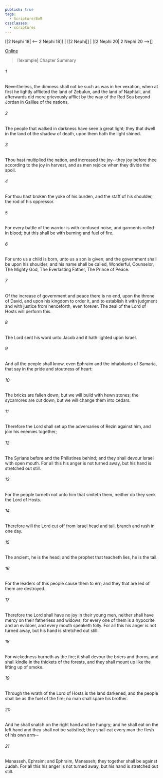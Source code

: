 ```yaml
---
publish: true
tags:
  - Scripture/BoM
cssclasses:
  - scriptures
---
```

[[2 Nephi 18| <-- 2 Nephi 18]] | [[2 Nephi]] | [[2 Nephi 20| 2 Nephi 20 -->]]

[Online](https://churchofjesuschrist.org/study/scriptures/bofm/2-ne/19?lang=eng)

>[!example] Chapter Summary
>
###### 1
Nevertheless, the dimness shall not be such as was in her vexation, when at first he lightly afflicted the land of Zebulun, and the land of Naphtali, and afterwards did more grievously afflict by the way of the Red Sea beyond Jordan in Galilee of the nations.
###### 2
The people that walked in darkness have seen a great light; they that dwell in the land of the shadow of death, upon them hath the light shined.
###### 3
Thou hast multiplied the nation, and increased the joy--they joy before thee according to the joy in harvest, and as men rejoice when they divide the spoil.
###### 4
For thou hast broken the yoke of his burden, and the staff of his shoulder, the rod of his oppressor.
###### 5
For every battle of the warrior is with confused noise, and garments rolled in blood; but this shall be with burning and fuel of fire.
###### 6
For unto us a child is born, unto us a son is given; and the government shall be upon his shoulder; and his name shall be called, Wonderful, Counselor, The Mighty God, The Everlasting Father, The Prince of Peace.
###### 7
Of the increase of government and peace there is no end, upon the throne of David, and upon his kingdom to order it, and to establish it with judgment and with justice from henceforth, even forever. The zeal of the Lord of Hosts will perform this.
###### 8
The Lord sent his word unto Jacob and it hath lighted upon Israel.
###### 9
And all the people shall know, even Ephraim and the inhabitants of Samaria, that say in the pride and stoutness of heart:
###### 10
The bricks are fallen down, but we will build with hewn stones; the sycamores are cut down, but we will change them into cedars.
###### 11
Therefore the Lord shall set up the adversaries of Rezin against him, and join his enemies together;
###### 12
The Syrians before and the Philistines behind; and they shall devour Israel with open mouth. For all this his anger is not turned away, but his hand is stretched out still.
###### 13
For the people turneth not unto him that smiteth them, neither do they seek the Lord of Hosts.
###### 14
Therefore will the Lord cut off from Israel head and tail, branch and rush in one day.
###### 15
The ancient, he is the head; and the prophet that teacheth lies, he is the tail.
###### 16
For the leaders of this people cause them to err; and they that are led of them are destroyed.
###### 17
Therefore the Lord shall have no joy in their young men, neither shall have mercy on their fatherless and widows; for every one of them is a hypocrite and an evildoer, and every mouth speaketh folly. For all this his anger is not turned away, but his hand is stretched out still.
###### 18
For wickedness burneth as the fire; it shall devour the briers and thorns, and shall kindle in the thickets of the forests, and they shall mount up like the lifting up of smoke.
###### 19
Through the wrath of the Lord of Hosts is the land darkened, and the people shall be as the fuel of the fire; no man shall spare his brother.
###### 20
And he shall snatch on the right hand and be hungry; and he shall eat on the left hand and they shall not be satisfied; they shall eat every man the flesh of his own arm--
###### 21
Manasseh, Ephraim; and Ephraim, Manasseh; they together shall be against Judah. For all this his anger is not turned away, but his hand is stretched out still.



